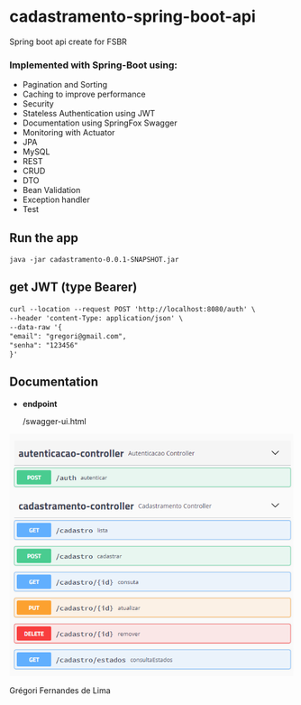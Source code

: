 
# cadastramento-spring-boot-api
 Spring boot api create for FSBR

### Implemented with Spring-Boot using:
- Pagination and Sorting
- Caching to improve performance
- Security
- Stateless Authentication using JWT
- Documentation using SpringFox Swagger
- Monitoring with Actuator
- JPA
- MySQL
- REST
- CRUD
- DTO
- Bean Validation
- Exception handler
- Test

## Run the app

    java -jar cadastramento-0.0.1-SNAPSHOT.jar
    
## get JWT (type Bearer)

    curl --location --request POST 'http://localhost:8080/auth' \
	--header 'content-Type: application/json' \
	--data-raw '{
	"email": "gregori@gmail.com",
	"senha": "123456"
	}'


**Documentation**
----
* **endpoint**

  /swagger-ui.html
  
![](https://raw.githubusercontent.com/gregoriLima/cadastramento-spring-boot-api/main/src/main/resources/static/swagger.png)

Grégori Fernandes de Lima
